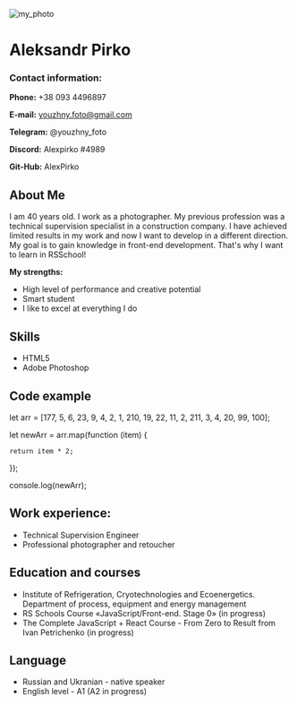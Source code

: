 ![my_photo](https://user-images.githubusercontent.com/105494280/173196115-00a94206-a324-4774-aabd-b83e4ea26fdd.jpg)
# Aleksandr Pirko

### Contact information:

**Phone:** +38 093 4496897

**E-mail:** youzhny.foto@gmail.com

**Telegram:** @youzhny_foto

**Discord:** Alexpirko #4989

**Git-Hub:** AlexPirko

## About Me

I am 40 years old. I work as a photographer. My previous profession was a technical supervision specialist in a construction company. I have achieved limited results in my work and now I want to develop in a different direction. My goal is to gain knowledge in front-end development. That's why I want to learn in RSSchool!

**My strengths:**
* High level of performance and creative potential
* Smart student
* I like to excel at everything I do


## Skills
* HTML5
* Adobe Photoshop


## Code example

let arr = [177, 5, 6, 23, 9, 4, 2, 1, 210, 19, 22, 11, 2, 211, 3, 4, 20, 99, 100];

let newArr = arr.map(function (item) {

    return item * 2;
    
});

console.log(newArr);


## Work experience:
* Technical Supervision Engineer
* Professional photographer and retoucher


## Education and courses
* Institute of Refrigeration, Cryotechnologies and Ecoenergetics. Department of process, equipment and energy management
* RS Schools Course «JavaScript/Front-end. Stage 0» (in progress)
* The Complete JavaScript + React Course - From Zero to Result from Ivan Petrichenko (in progress)


## Language
* Russian and Ukranian - native speaker
* English level - A1 (A2 in progress)




